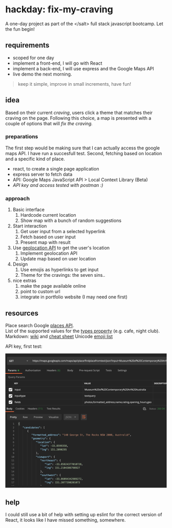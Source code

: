 # hackday: fix-my-craving

A one-day project as part of the &lt;/salt> full stack javascript bootcamp. Let the fun begin!

## requirements

- scoped for one day
- implement a front-end, I will go with React
- implement a back-end, I will use express and the Google Maps API
- live demo the next morning.

> keep it simple, improve in small increments, have fun!

## idea

Based on their current _craving_, users click a theme that matches their craving on the page. Following this choice, a map is presented with a couple of options that will _fix the craving._

### preparations

The first step would be making sure that I can actually access the google maps API. I have run a succesfull test. Second, fetching based on location and a specific kind of place.

- react, to create a single page application
- express server to fetch data
- API: Google Maps JavaScript API > Local Context Library (Beta)
- _API key and access tested with postman :)_

### approach

1. Basic interface
   1. Hardcode current location
   2. Show map with a bunch of random suggestions
2. Start interaction
   1. Get user input from a selected hyperlink
   2. Fetch based on user input
   3. Present map with result
3. Use [geolocation API](https://developer.mozilla.org/en-US/docs/Web/API/Geolocation_API) to get the user's location
   1. Implement geolocation API
   2. Update map based on user location
4. Design
   1. Use emojis as hyperlinks to get input
   2. Theme for the cravings: the seven sins..
5. nice extras
   1. make the page available online
   2. point to custom url
   3. integrate in portfolio website (I may need one first)

## resources

Place search Google [places API](https://developers.google.com/places/web-service/search).  
List of the supported values for the [types property](https://developers.google.com/places/supported_types) (e.g. cafe, night club).  
Markdown: [wiki](https://en.wikipedia.org/wiki/Markdown) and [cheat sheet](https://www.markdownguide.org/cheat-sheet/)
Unicode [emoji list](https://unicode.org/emoji/charts/full-emoji-list.html)

API key, first test:

![api-test](assets/api-test-succes1.png)

## help

I could still use a bit of help with setting up eslint for the correct version of React, it looks like I have missed something, somewhere.
